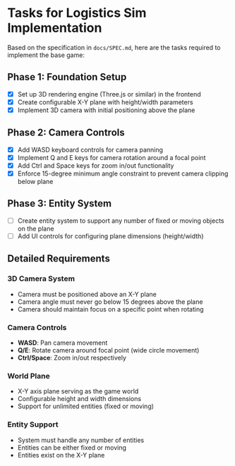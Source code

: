 # Tasks for Logistics Sim Implementation

Based on the specification in `docs/SPEC.md`, here are the tasks required to implement the base game:

## Phase 1: Foundation Setup
- [x] Set up 3D rendering engine (Three.js or similar) in the frontend
- [x] Create configurable X-Y plane with height/width parameters
- [x] Implement 3D camera with initial positioning above the plane

## Phase 2: Camera Controls
- [x] Add WASD keyboard controls for camera panning
- [x] Implement Q and E keys for camera rotation around a focal point
- [x] Add Ctrl and Space keys for zoom in/out functionality
- [x] Enforce 15-degree minimum angle constraint to prevent camera clipping below plane

## Phase 3: Entity System
- [ ] Create entity system to support any number of fixed or moving objects on the plane
- [ ] Add UI controls for configuring plane dimensions (height/width)

## Detailed Requirements

### 3D Camera System
- Camera must be positioned above an X-Y plane
- Camera angle must never go below 15 degrees above the plane
- Camera should maintain focus on a specific point when rotating

### Camera Controls
- **WASD**: Pan camera movement
- **Q/E**: Rotate camera around focal point (wide circle movement)
- **Ctrl/Space**: Zoom in/out respectively

### World Plane
- X-Y axis plane serving as the game world
- Configurable height and width dimensions
- Support for unlimited entities (fixed or moving)

### Entity Support
- System must handle any number of entities
- Entities can be either fixed or moving
- Entities exist on the X-Y plane